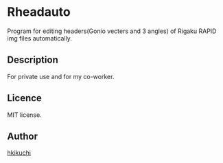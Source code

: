 Rheadauto
====

Program for editing headers(Gonio vecters and 3 angles) of Rigaku RAPID img files automatically.


## Description

For private use and for my co-worker.



## Licence

MIT license.



## Author

[hkikuchi](https://github.com/HiroakiKikuchi)
